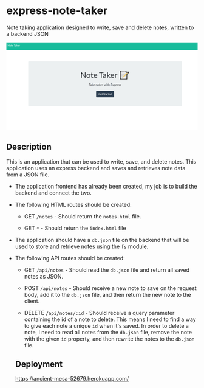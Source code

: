 # express-note-taker
Note taking application designed to write, save and delete notes, written to a backend JSON

<img src = "public/assets/demo.PNG">

## Description

This is an application that can be used to write, save, and delete notes. This application uses an express backend and saves and retrieves note data from a JSON file.

* The application frontend has already been created, my job is to build the backend and connect the two.

* The following HTML routes should be created:

  * GET `/notes` - Should return the `notes.html` file.

  * GET `*` - Should return the `index.html` file

* The application should have a `db.json` file on the backend that will be used to store and retrieve notes using the `fs` module.

* The following API routes should be created:

  * GET `/api/notes` - Should read the `db.json` file and return all saved notes as JSON.

  * POST `/api/notes` - Should receive a new note to save on the request body, add it to the `db.json` file, and then return the new note to the client.

  * DELETE `/api/notes/:id` - Should receive a query parameter containing the id of a note to delete. This means I need to find a way to give each note a unique `id` when it's saved. In order to delete a note, I need to read all notes from the `db.json` file, remove the note with the given `id` property, and then rewrite the notes to the `db.json` file.
  
  ## Deployment
  
  https://ancient-mesa-52679.herokuapp.com/
